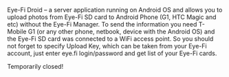 Eye-Fi Droid – a server application running on Android OS and allows you to upload photos from Eye-Fi SD card to Android Phone (G1, HTC Magic and etc) without the Eye-Fi Manager. To send the information you need T-Mobile G1 (or any other phone, netbook, device with the Android OS) and the Eye-Fi SD card was connected to a WiFi access point. So you should not forget to specify Upload Key, which can be taken from  your Eye-Fi account, just enter eye.fi login/password and get list of your Eye-Fi cards.

Temporarily closed!